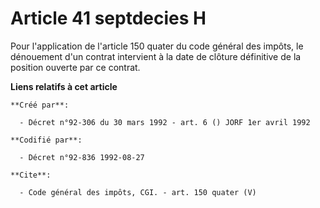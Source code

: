 # Article 41 septdecies H

Pour l'application de l'article 150 quater du code général des impôts, le dénouement d'un contrat intervient à la date de
clôture définitive de la position ouverte par ce contrat.

**Liens relatifs à cet article**

	**Créé par**:

	  - Décret n°92-306 du 30 mars 1992 - art. 6 () JORF 1er avril 1992

	**Codifié par**:

	  - Décret n°92-836 1992-08-27

	**Cite**:

	  - Code général des impôts, CGI. - art. 150 quater (V)

